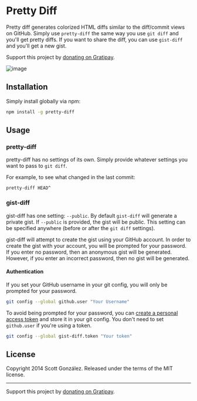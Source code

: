 # Pretty Diff

Pretty diff generates colorized HTML diffs similar to the diff/commit views on GitHub.
Simply use `pretty-diff` the same way you use `git diff` and you'll get pretty diffs.
If you want to share the diff, you can use `gist-diff` and you'll get a new gist.

Support this project by [donating on Gratipay](https://gratipay.com/scottgonzalez/).

![image](https://cloud.githubusercontent.com/assets/39191/10147714/8c358910-65e4-11e5-8e59-e1526ef674cd.png)


## Installation

Simply install globally via npm:

```sh
npm install -g pretty-diff
```

## Usage

### pretty-diff

pretty-diff has no settings of its own.
Simply provide whatever settings you want to pass to `git diff`.

For example, to see what changed in the last commit:

	pretty-diff HEAD^

### gist-diff

gist-diff has one setting: `--public`.
By default `gist-diff` will generate a private gist.
If `--public` is provided, the gist will be public.
This setting can be specified anywhere (before or after the `git diff` settings).

gist-diff will attempt to create the gist using your GitHub account.
In order to create the gist with your account, you will be prompted for your password.
If you enter no password, then an anonymous gist will be generated.
However, if you enter an incorrect password, then no gist will be generated.

#### Authentication

If you set your GitHub username in your git config, you will only be prompted for your password.

```sh
git config --global github.user "Your Username"
```

To avoid being prompted for your password, you can
[create a personal access token](https://github.com/settings/applications) and
store it in your git config. You don't need to set `github.user` if you're using
a token.

```sh
git config --global gist-diff.token "Your token"
```

## License

Copyright 2014 Scott González. Released under the terms of the MIT license.

---

Support this project by [donating on Gratipay](https://gratipay.com/scottgonzalez/).
